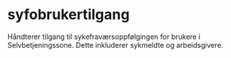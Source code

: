 # syfobrukertilgang
Håndterer tilgang til sykefraværsoppfølgingen for brukere i Selvbetjeningssone. Dette inkluderer sykmeldte og arbeidsgivere.
